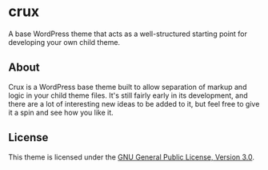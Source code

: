 # crux

A base WordPress theme that acts as a well-structured starting point for
developing your own child theme.

## About

Crux is a WordPress base theme built to allow separation of markup and logic in your
child theme files. It's still fairly early in its development, and there are
a lot of interesting new ideas to be added to it, but feel free to give it
a spin and see how you like it.

## License

This theme is licensed under the [GNU General Public License, Version 3.0](http://www.gnu.org/licenses/gpl-3.0-standalone.html).
